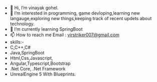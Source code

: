 - 👋 Hi, I’m vinayak gohel.
- 👀 I’m interested in programming, game devloping,learning new langauge,exploring new things,keeping track of recent updets about technology.
- 🌱 I’m currently learning SpringBoot
- 📫 How to reach me Email : virstriker007@gmail.com
- skills:-
-   C,C++,C#
-   Java,SpringBoot
-   Html,Css,Javascript,
-   Angular,Typescript,Bootstrap
-   .Net Core, .Net Framework
-   UnrealEngine 5 With Blueprints.

<!---
Virstriker/Virstriker is a ✨ special ✨ repository because its `README.md` (this file) appears on your GitHub profile.
You can click the Preview link to take a look at your changes.
--->
